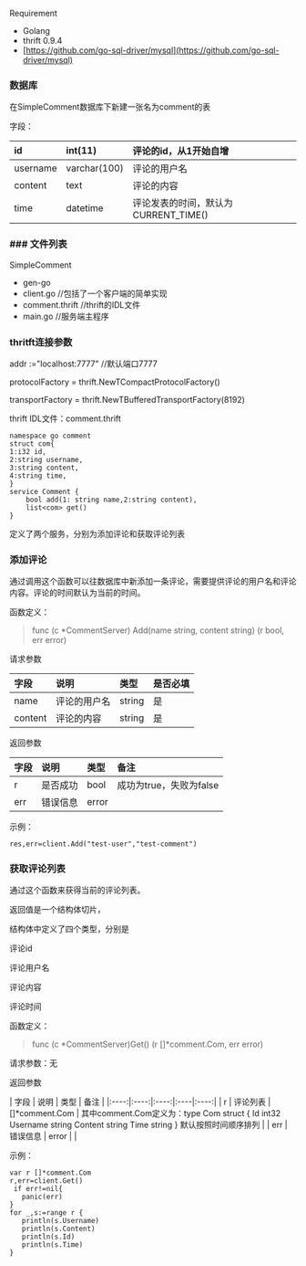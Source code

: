 Requirement

* Golang
* thrift 0.9.4
* [https://github.com/go-sql-driver/mysql](https://github.com/go-sql-driver/mysql)

### **数据库**
在SimpleComment数据库下新建一张名为comment的表

字段：

| id   | int(11)   | 评论的id，从1开始自增   | 
|:----|:----|:----|
| username   | varchar(100)   | 评论的用户名   | 
| content   | text   | 评论的内容   | 
| time   | datetime   | 评论发表的时间，默认为CURRENT_TIME()   | 

### ### **文件列表**
SimpleComment

* gen-go  
* client.go //包括了一个客户端的简单实现
* comment.thrift  //thrift的IDL文件
* main.go   //服务端主程序


### thritft连接参数
addr :="localhost:7777" //默认端口7777

protocolFactory = thrift.NewTCompactProtocolFactory()

transportFactory = thrift.NewTBufferedTransportFactory(8192)

thrift IDL文件：comment.thrift

```
namespace go comment
struct com{
1:i32 id,
2:string username,
3:string content,
4:string time,
}
service Comment {
    bool add(1: string name,2:string content),
    list<com> get()
}
```
定义了两个服务，分别为添加评论和获取评论列表
### 添加评论
通过调用这个函数可以往数据库中新添加一条评论，需要提供评论的用户名和评论内容。评论的时间默认为当前的时间。

函数定义：

>func (c *CommentServer) Add(name string, content string) (r bool, err error)

请求参数

| 字段   | 说明   | 类型   | 是否必填   | 
|:----|:----|:----|:----|
| name   | 评论的用户名   | string   | 是   | 
| content   | 评论的内容   | string    | 是   | 

返回参数

| 字段   | 说明   | 类型   | 备注   | 
|:----|:----|:----|:----|
| r   | 是否成功   | bool   | 成功为true，失败为false   | 
| err   | 错误信息   | error   |    | 

示例：

```
res,err=client.Add("test-user","test-comment")
```
### 获取评论列表
通过这个函数来获得当前的评论列表。

返回值是一个结构体切片，

结构体中定义了四个类型，分别是

评论id 

评论用户名

评论内容

评论时间

函数定义：

>func (c *CommentServer)Get() (r []*comment.Com, err error)

请求参数：无

返回参数

| 字段 | 说明 | 类型 | 备注 | 
|:----:|:----:|:----:|:----|:----:|
| r | 评论列表 | []*comment.Com | 其中comment.Com定义为：type Com struct {   Id       int32     Username string    Content  string    Time     string   }  默认按照时间顺序排列   | 
| err | 错误信息 | error |    | 

示例：

```
var r []*comment.Com
r,err=client.Get()
 if err!=nil{
   panic(err)
}
for _,s:=range r {
   println(s.Username)
   println(s.Content)
   println(s.Id)
   println(s.Time)
}
```















